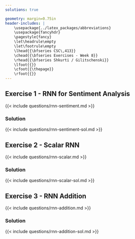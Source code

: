 ```yaml
---
solutions: true

geometry: margin=0.75in
header-includes: |
    \usepackage{../latex_packages/abbreviations}
    \usepackage{fancyhdr}
    \pagestyle{fancy}
    \let\headrule\empty
    \let\footrule\empty
    \lhead{{\bfseries CSC\,413}}
    \chead{{\bfseries Exercises - Week 8}}
    \rhead{{\bfseries Shkurti / Gilitschenski}}
    \lfoot{{}}
    \cfoot{{\thepage}}
    \rfoot{{}}
---
```


## Exercise 1 - RNN for Sentiment Analysis
{{< include questions/rnn-sentiment.md >}}

### Solution
{{< include questions/rnn-sentiment-sol.md >}}

## Exercise 2 - Scalar RNN
{{< include questions/rnn-scalar.md >}}

### Solution
{{< include questions/rnn-scalar-sol.md >}}

## Exercise 3 - RNN Addition
{{< include questions/rnn-addition.md >}}

### Solution
{{< include questions/rnn-addition-sol.md >}}